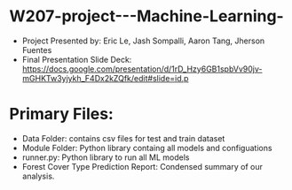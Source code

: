 # W207-project---Machine-Learning-

- Project Presented by: Eric Le, Jash Sompalli, Aaron Tang, Jherson Fuentes
- Final Presentation Slide Deck: https://docs.google.com/presentation/d/1rD_Hzy6GB1spbVv90jv-mGHKTw3yjykh_F4Dx2kZQfk/edit#slide=id.p


# Primary Files:
- Data Folder: contains csv files for test and train dataset
- Module Folder: Python library containg all models and configuations 
- runner.py: Python library to run all ML models
- Forest Cover Type Prediction Report: Condensed summary of our analysis.
